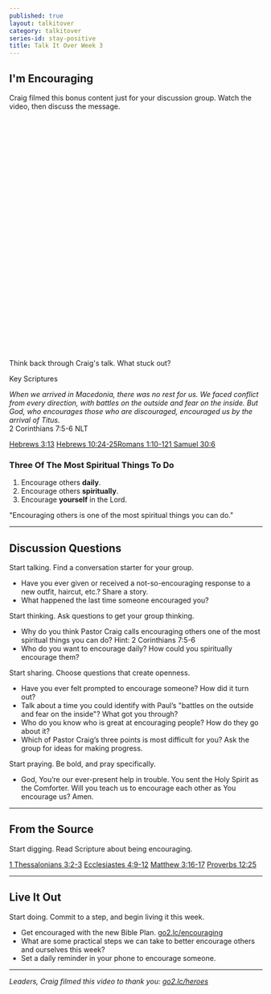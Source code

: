 ```yaml
---
published: true
layout: talkitover
category: talkitover
series-id: stay-positive
title: Talk It Over Week 3
---
```


## I'm Encouraging

Craig filmed this bonus content just for your discussion group. Watch the video, then discuss the message.

<div style="max-width:100%; width: 800px; height: 450px; padding-bottom: 15px"><script type="text/javascript" src="http://player.theplatform.com/p/IfSiAC/Muqqhl0VrQbH/embed/select/media/QjVBkd_NvPYw?form=javascript"></script></div>  

<p class="lead">Think back through Craig's talk. What stuck out?</p> 

Key Scriptures

_When we arrived in Macedonia, there was no rest for us. We faced conflict from every direction, with battles on the outside and fear on the inside. But God, who encourages those who are discouraged, encouraged us by the arrival of Titus._  
2 Corinthians 7:5-6 NLT

[Hebrews 3:13](https://www.bible.com/bible/111/heb.3.13.niv) [Hebrews 10:24-25](https://www.bible.com/bible/111/heb.10.24-25.niv)[Romans 1:10-12](https://www.bible.com/bible/111/rom.1.10-12.niv)[1 Samuel 30:6](https://www.bible.com/bible/111/1sa.30.6.niv)

### Three Of The Most Spiritual Things To Do

1. Encourage others **daily**.
2. Encourage others **spiritually**.
3. Encourage **yourself** in the Lord.

"Encouraging others is one of the most spiritual things you can do."  

* * *

## Discussion Questions
<p class="lead">Start talking. Find a conversation starter for your group.</p> 

* Have you ever given or received a not-so-encouraging response to a new outfit, haircut, etc.? Share a story.
* What happened the last time someone encouraged you?

<p class="lead">Start thinking. Ask questions to get your group thinking.</p> 

* Why do you think Pastor Craig calls encouraging others one of the most spiritual things you can do? Hint: 2 Corinthians 7:5-6
* Who do you want to encourage daily? How could you spiritually encourage them?

<p class="lead">Start sharing. Choose questions that create openness.</p> 

* Have you ever felt prompted to encourage someone? How did it turn out?
* Talk about a time you could identify with Paul’s "battles on the outside and fear on the inside"? What got you through?
* Who do you know who is great at encouraging people? How do they go about it?
* Which of Pastor Craig’s three points is most difficult for you? Ask the group for ideas for making progress.

<p class="lead">Start praying. Be bold, and pray specifically.</p> 

* God, You’re our ever-present help in trouble. You sent the Holy Spirit as the Comforter. Will you teach us to encourage each other as You encourage us? Amen.

* * *

## From the Source
<p class="lead">Start digging. Read Scripture about being encouraging.</p>

[1 Thessalonians 3:2-3](https://www.bible.com/bible/111/1th.3.2-3.niv) [Ecclesiastes 4:9-12](https://www.bible.com/bible/111/ecc.4.9-12.niv) [Matthew 3:16-17](https://www.bible.com/bible/111/mat.3:16-17.niv) [Proverbs 12:25](https://www.bible.com/bible/111/pro.12.25.niv)

* * *

## Live It Out
<p class="lead">Start doing. Commit to a step, and begin living it this week.</p>

* Get encouraged with the new Bible Plan. [go2.lc/encouraging](http://go2.lc/encouraging)
* What are some practical steps we can take to better encourage others and ourselves this week?
* Set a daily reminder in your phone to encourage someone.

* * *

_Leaders, Craig filmed this video to thank you: [go2.lc/heroes](http://leaders.lifechurch.tv/you-are-the-heroes/)_
